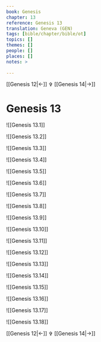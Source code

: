 ```yaml
---
book: Genesis
chapter: 13
reference: Genesis 13
translation: Geneva (GEN)
tags: [bible/chapter/bible/ot]
topics: []
themes: []
people: []
places: []
notes: >
  
---
```


[[Genesis 12|<-]] ✞ [[Genesis 14|->]]

# Genesis 13

![[Genesis 13.1]]

![[Genesis 13.2]]

![[Genesis 13.3]]

![[Genesis 13.4]]

![[Genesis 13.5]]

![[Genesis 13.6]]

![[Genesis 13.7]]

![[Genesis 13.8]]

![[Genesis 13.9]]

![[Genesis 13.10]]

![[Genesis 13.11]]

![[Genesis 13.12]]

![[Genesis 13.13]]

![[Genesis 13.14]]

![[Genesis 13.15]]

![[Genesis 13.16]]

![[Genesis 13.17]]

![[Genesis 13.18]]

[[Genesis 12|<-]] ✞ [[Genesis 14|->]]
